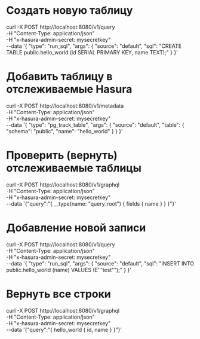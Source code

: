 # Создать новую таблицу
curl -X POST http://localhost:8080/v1/query \
-H "Content-Type: application/json" \
-H "x-hasura-admin-secret: mysecretkey" \
--data '{
"type": "run_sql",
"args": {
"source": "default",
"sql": "CREATE TABLE public.hello_world (id SERIAL PRIMARY KEY, name TEXT);"
}
}'

# Добавить таблицу в отслеживаемые Hasura
curl -X POST http://localhost:8080/v1/metadata \
-H "Content-Type: application/json" \
-H "x-hasura-admin-secret: mysecretkey" \
--data '{
"type": "pg_track_table",
"args": {
"source": "default",
"table": {
"schema": "public",
"name": "hello_world"
}
}
}'

# Проверить (вернуть) отслеживаемые таблицы
curl -X POST http://localhost:8080/v1/graphql \
-H "Content-Type: application/json" \
-H "x-hasura-admin-secret: mysecretkey" \
--data '{"query":"{ __type(name: \"query_root\") { fields { name } } }"}'

# Добавление новой записи
curl -X POST http://localhost:8080/v1/query \
-H "Content-Type: application/json" \
-H "x-hasura-admin-secret: mysecretkey" \
--data '{
"type": "run_sql",
"args": {
"source": "default",
"sql": "INSERT INTO public.hello_world (name) VALUES (E'\''test'\'');"
}
}'

# Вернуть все строки
curl -X POST http://localhost:8080/v1/graphql \
-H "Content-Type: application/json" \
-H "x-hasura-admin-secret: mysecretkey" \
--data '{"query":"{ hello_world { id, name } }"}'
